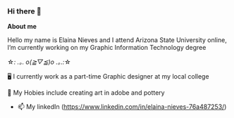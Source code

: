 ### Hi there 👋

**About me**

Hello my name is Elaina Nieves and I attend Arizona State University online, I’m currently working on my Graphic Information Technology degree

☆*: .｡. o(≧▽≦)o .｡.:*☆


 
 🖥️ I currently work as a part-time Graphic designer at my local college
 
 🏓 My Hobies include creating art in adobe and pottery 
 

- 📫 My linkedIn (https://www.linkedin.com/in/elaina-nieves-76a487253/)
  

